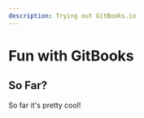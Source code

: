 ```yaml
---
description: Trying out GitBooks.io
---
```


# Fun with GitBooks

## So Far?
So far it's pretty cool!

